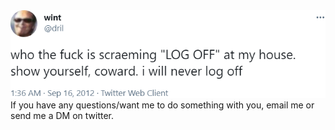 <img src="https://github.com/prettykool/prettykool/blob/main/i-will-never-log-off-transparent.png">
<br>
If you have any questions/want me to do something with you, email me or send me a DM on twitter.
